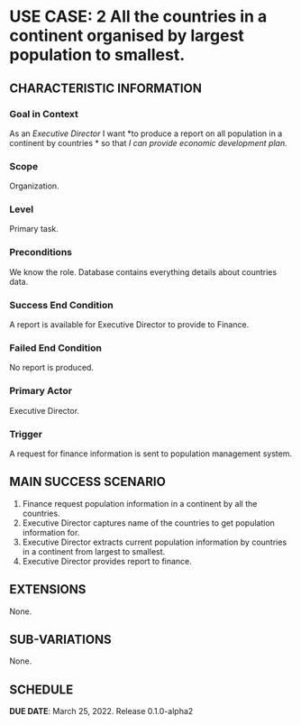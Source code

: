# USE CASE: 2 All the countries in a continent organised by largest population to smallest.
## CHARACTERISTIC INFORMATION

### Goal in Context

As an *Executive Director* I want *to produce a report on all population in a continent by countries * so that *I can provide economic development plan.*

### Scope

Organization.

### Level

Primary task.

### Preconditions

We know the role.  Database contains everything details about countries data.

### Success End Condition

A report is available for Executive Director to provide to Finance.

### Failed End Condition

No report is produced.

### Primary Actor

Executive Director.

### Trigger

A request for finance information is sent to population management system.

## MAIN SUCCESS SCENARIO

1. Finance request population information in a continent by all the countries.
2. Executive Director captures name of the countries to get population information for.
3. Executive Director extracts current population information by countries in a continent from largest to smallest.
4. Executive Director provides report to finance.

## EXTENSIONS

None.

## SUB-VARIATIONS

None.

## SCHEDULE

**DUE DATE**: March 25, 2022. Release 0.1.0-alpha2